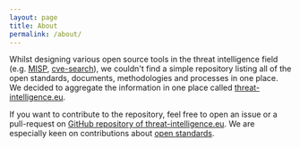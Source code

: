 ```yaml
---
layout: page
title: About
permalink: /about/
---
```


Whilst designing various open source tools in the threat intelligence field (e.g. [MISP](https://www.misp-project.org/), [cve-search](https://www.cve-search.org/)), we couldn't find a simple repository listing
all of the open standards, documents, methodologies and processes in one place. We decided to aggregate the information in one place called [threat-intelligence.eu](https://www.threat-intelligence.eu).

If you want to contribute to the repository, feel free to open an issue or a pull-request on [GitHub repository of threat-intelligence.eu](https://github.com/adulau/threat-intelligence.eu). We are especially keen on contributions about [open standards](https://fsfe.org/activities/os/def.en.html).
